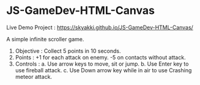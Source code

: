 # JS-GameDev-HTML-Canvas
Live Demo Project : https://skyakki.github.io/JS-GameDev-HTML-Canvas/

A simple infinite scroller game. 
1. Objective : Collect 5 points in 10 seconds.
2. Points : +1 for each attack on enemy. -5 on contacts without attack.
3. Controls : 
    a. Use arrow keys to move, sit or jump.
    b. Use Enter key to use fireball attack.
    c. Use Down arrow key while in air to use Crashing meteor attack.